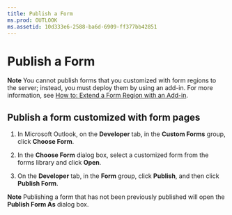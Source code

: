 ```yaml
---
title: Publish a Form
ms.prod: OUTLOOK
ms.assetid: 10d333e6-2588-ba6d-6909-ff377bb42851
---
```



# Publish a Form

 **Note**  You cannot publish forms that you customized with form regions to the server; instead, you must deploy them by using an add-in. For more information, see  [How to: Extend a Form Region with an Add-in](extending-a-form-region-with-an-add-in.md).


## Publish a form customized with form pages


1. In Microsoft Outlook, on the  **Developer** tab, in the **Custom Forms** group, click **Choose Form**. 
    
2. In the  **Choose Form** dialog box, select a customized form from the forms library and click **Open**. 
    
3. On the  **Developer** tab, in the **Form** group, click **Publish**, and then click  **Publish Form**. 
    

 **Note**  Publishing a form that has not been previously published will open the  **Publish Form As** dialog box.


